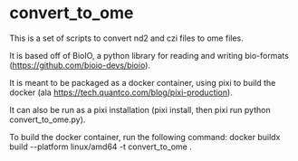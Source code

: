 # convert_to_ome
This is a set of scripts to convert nd2 and czi files to ome files.

It is based off of BioIO, a python library for reading and writing bio-formats (https://github.com/bioio-devs/bioio).

It is meant to be packaged as a docker container, using pixi to build the docker (ala https://tech.quantco.com/blog/pixi-production).

It can also be run as a pixi installation (pixi install, then pixi run python convert_to_ome.py).

To build the docker container, run the following command:
docker buildx build --platform linux/amd64 -t convert_to_ome .   

